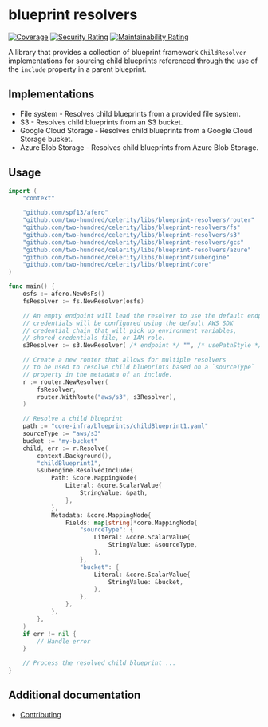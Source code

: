 # blueprint resolvers

[![Coverage](https://sonarcloud.io/api/project_badges/measure?project=two-hundred_celerity-blueprint-resolvers&metric=coverage)](https://sonarcloud.io/summary/new_code?id=two-hundred_celerity-blueprint-resolvers)
[![Security Rating](https://sonarcloud.io/api/project_badges/measure?project=two-hundred_celerity-blueprint-resolvers&metric=security_rating)](https://sonarcloud.io/summary/new_code?id=two-hundred_celerity-blueprint-resolvers)
[![Maintainability Rating](https://sonarcloud.io/api/project_badges/measure?project=two-hundred_celerity-blueprint-resolvers&metric=sqale_rating)](https://sonarcloud.io/summary/new_code?id=two-hundred_celerity-blueprint-resolvers)

A library that provides a collection of blueprint framework `ChildResolver` implementations for sourcing child blueprints referenced through the use of the `include` property in a parent blueprint.

## Implementations

- File system - Resolves child blueprints from a provided file system.
- S3 - Resolves child blueprints from an S3 bucket.
- Google Cloud Storage - Resolves child blueprints from a Google Cloud Storage bucket.
- Azure Blob Storage - Resolves child blueprints from Azure Blob Storage.

## Usage

```go
import (
    "context"

	"github.com/spf13/afero"
    "github.com/two-hundred/celerity/libs/blueprint-resolvers/router"
    "github.com/two-hundred/celerity/libs/blueprint-resolvers/fs"
    "github.com/two-hundred/celerity/libs/blueprint-resolvers/s3"
    "github.com/two-hundred/celerity/libs/blueprint-resolvers/gcs"
    "github.com/two-hundred/celerity/libs/blueprint-resolvers/azure"
    "github.com/two-hundred/celerity/libs/blueprint/subengine"
    "github.com/two-hundred/celerity/libs/blueprint/core"
)

func main() {
    osfs := afero.NewOsFs()
    fsResolver := fs.NewResolver(osfs)

    // An empty endpoint will lead the resolver to use the default endpoint,
    // credentials will be configured using the default AWS SDK
    // credential chain that will pick up environment variables,
    // shared credentials file, or IAM role.
    s3Resolver := s3.NewResolver( /* endpoint */ "", /* usePathStyle */ false)

    // Create a new router that allows for multiple resolvers
    // to be used to resolve child blueprints based on a `sourceType`
    // property in the metadata of an include.
    r := router.NewResolver(
        fsResolver,
        router.WithRoute("aws/s3", s3Resolver),
    )

    // Resolve a child blueprint
    path := "core-infra/blueprints/childBlueprint1.yaml"
    sourceType := "aws/s3"
    bucket := "my-bucket"
    child, err := r.Resolve(
        context.Background(),
        "childBlueprint1",
        &subengine.ResolvedInclude{
            Path: &core.MappingNode{
                Literal: &core.ScalarValue{
                    StringValue: &path,
                },
            },
            Metadata: &core.MappingNode{
                Fields: map[string]*core.MappingNode{
                    "sourceType": {
                        Literal: &core.ScalarValue{
                            StringValue: &sourceType,
                        },
                    },
                    "bucket": {
                        Literal: &core.ScalarValue{
                            StringValue: &bucket,
                        },
                    },
                },
            },
        },
    )
    if err != nil {
        // Handle error
    }

    // Process the resolved child blueprint ...
}
```

## Additional documentation

- [Contributing](docs/CONTRIBUTING.md)
